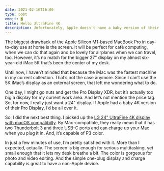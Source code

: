```yaml
---
date: 2021-02-16T16:00
type: post
emoji: 🖥
title: Hello UltraFine 4K
description: Unfortunately, Apple doesn’t have a baby version of their Pro Display XDR, so I did the next best thing I could and picked up the LG UltraFine 24" 4K
---
```


The biggest drawback of the Apple Silicon M1-based MacBook Pro in day-to-day use at home is the screen. It will be perfect for café computing, when we can do that again and be lovely for airplanes when we can travel, too. However, it’s no match for the bigger 27" display on my almost six-year-old iMac 5K that‘s been the center of my desk.

Until now, I haven’t minded that because the iMac was the fastest machine in my current collection. That’s not the case anymore. Since I can’t use the 5K iMac’s display as an external screen, that left me wondering what to do.

One day, I might go nuts and get the Pro Display XDR, but it’s actually too big a display for my current work area. And let’s not mention the price tag. So, for now, I really just want a 24" display. If Apple had a baby 4K version of their Pro Display, I’d be all over it.

So, I did the next best thing. I picked up the [LG 24" UltraFine 4K display with macOS compatibilty][lg]. By Mac-compatible, they really mean that it has two Thunderbolt 3 and three USB-C ports and can charge up your Mac when you plug it in. And, it’s capable of P3 color.

In just a few minutes of use, I’m pretty satisfied with it. More than I expected, actually. The screen is big enough for serious multitasking, yet small enough that it lets my desk breathe a bit. The color is gorgeous for photo and video editing. And the simple one-plug display and charge capability is great to have a non-Apple device.

[lg]: https://www.lg.com/us/monitors/lg-24MD4KL-B-4k-uhd-led-monitor
